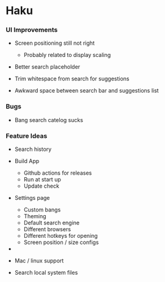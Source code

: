 # Haku

### UI Improvements

- Screen positioning still not right
  - Probably related to display scaling
- Better search placeholder

- Trim whitespace from search for suggestions

- Awkward space between search bar and suggestions list

### Bugs

- Bang search catelog sucks

### Feature Ideas

- Search history

- Build App

  - Github actions for releases
  - Run at start up
  - Update check

- Settings page
  - Custom bangs
  - Theming
  - Default search engine
  - Different browsers
  - Different hotkeys for opening
  - Screen position / size configs
-
- Mac / linux support

- Search local system files
